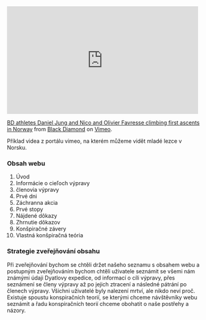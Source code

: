<html>
<head>
  <title>Horolezectví</title>
</head>
    
<body>
<iframe src="https://player.vimeo.com/video/57373499" width="500" height="281" frameborder="0" webkitallowfullscreen mozallowfullscreen allowfullscreen></iframe>
<p><a href="https://vimeo.com/57373499">BD athletes Daniel Jung and Nico and Olivier Favresse climbing first ascents in Norway</a> from <a href="https://vimeo.com/blackdiamond">Black Diamond</a> on <a href="https://vimeo.com">Vimeo</a>.</p>
<p>Příklad videa z portálu vimeo, na kterém můžeme vidět mladé lezce v Norsku.</p>
</body>
</html>

### Obsah webu

1. Úvod
2. Informácie o cieľoch výpravy
3. členovia výpravy
4. Prvé dni
5. Záchranna akcia
6. Prvé stopy
7. Nájdené dôkazy
8. Zhrnutie dôkazov
9. Konšpiračné závery
10. Vlastná konšpiračná teória

### Strategie zveřejňování obsahu

Při zveřejňování bychom se chtěli držet našeho seznamu s obsahem webu a postupným zveřejňováním bychom chtěli uživatele seznámit se všemi nám známými údaji Dyatlovy expedice, od informací o cíli výpravy, přes seznámení se členy výpravy až po jejich ztracení a následné pátrání po členech výpravy. Všichni uživatelé byly nalezení mrtví, ale nikdo neví proč. Existuje spoustu konspiračních teorií, se kterými chceme návštěvníky webu seznámit a řadu konspiračních teorií chceme obohatit o naše postřehy a názory.
